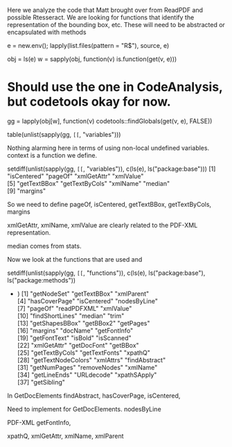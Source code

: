 Here we analyze the code that Matt brought over from ReadPDF
and possible Rtesseract. We are looking for functions that 
identify the representation of the bounding box, etc.
These will need to be abstracted or encapsulated with methods


e = new.env(); lapply(list.files(pattern = "R$"), source, e)

obj = ls(e)
w = sapply(obj, function(v) is.function(get(v, e)))

# Should use the one in CodeAnalysis, but codetools okay for now.
gg = lapply(obj[w], function(v) codetools::findGlobals(get(v, e), FALSE))


table(unlist(sapply(gg, `[[`, "variables")))

Nothing alarming here in terms of using non-local undefined variables.
context is a function we define.


setdiff(unlist(sapply(gg, `[[`, "variables")), c(ls(e), ls("package:base")))
[1] "isCentered"    "pageOf"        "xmlGetAttr"    "xmlValue"     
[5] "getTextBBox"   "getTextByCols" "xmlName"       "median"       
[9] "margins"      

So we need to define pageOf, isCentered, getTextBBox, getTextByCols, margins

xmlGetAttr, xmlName, xmlValue are clearly related to the PDF-XML representation.

median comes from stats.


Now we look at the functions that are used and 

setdiff(unlist(sapply(gg, `[[`, "functions")), c(ls(e), ls("package:base"), ls("package:methods"))
+ )
 [1] "getNodeSet"        "getTextBBox"       "xmlParent"        
 [4] "hasCoverPage"      "isCentered"        "nodesByLine"      
 [7] "pageOf"            "readPDFXML"        "xmlValue"         
[10] "findShortLines"    "median"            "trim"             
[13] "getShapesBBox"     "getBBox2"          "getPages"         
[16] "margins"           "docName"           "getFontInfo"      
[19] "getFontText"       "isBold"            "isScanned"        
[22] "xmlGetAttr"        "getDocFont"        "getBBox"          
[25] "getTextByCols"     "getTextFonts"      "xpathQ"           
[28] "getTextNodeColors" "xmlAttrs"          "findAbstract"     
[31] "getNumPages"       "removeNodes"       "xmlName"          
[34] "getLineEnds"       "URLdecode"         "xpathSApply"      
[37] "getSibling"       

In GetDocElements
findAbstract, hasCoverPage, isCentered, 

Need to implement for GetDocElements.
nodesByLine

PDF-XML
getFontInfo,

xpathQ,
xmlGetAttr, xmlName, xmlParent

